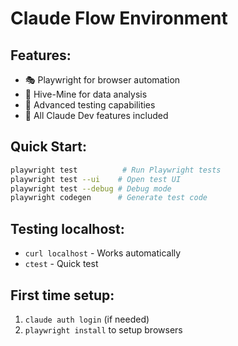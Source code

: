 # Claude Flow Environment

## Features:
- 🎭 Playwright for browser automation
- 🔬 Hive-Mine for data analysis
- 🧪 Advanced testing capabilities
- 🚀 All Claude Dev features included

## Quick Start:
```bash
playwright test          # Run Playwright tests
playwright test --ui    # Open test UI
playwright test --debug # Debug mode
playwright codegen      # Generate test code
```

## Testing localhost:
- `curl localhost` - Works automatically
- `ctest` - Quick test

## First time setup:
1. `claude auth login` (if needed)
2. `playwright install` to setup browsers

